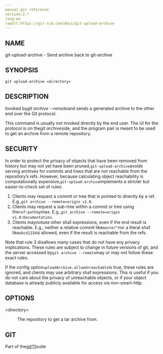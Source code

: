 ```yaml
---
manual:git reference
version:2.*
lang:en
rawUrl:https://git-scm.com/docs/git-upload-archive
---
```



## NAME<a name="_name"></a>


git-upload-archive - Send archive back to git-archive





## SYNOPSIS<a name="_synopsis"></a>

```
git upload-archive <directory>
```




## DESCRIPTION<a name="_description"></a>


Invoked by<em>git archive --remote</em>and sends a generated archive to the other end over the Git protocol.




This command is usually not invoked directly by the end user. The UI for the protocol is on the<em>git archive</em>side, and the program pair is meant to be used to get an archive from a remote repository.





## SECURITY<a name="_security"></a>


In order to protect the privacy of objects that have been removed from history but may not yet have been pruned,`git-upload-archive`avoids serving archives for commits and trees that are not reachable from the repository’s refs. However, because calculating object reachability is computationally expensive,`git-upload-archive`implements a stricter but easier-to-check set of rules:



1. Clients may request a commit or tree that is pointed to directly by a ref. E.g.,`git archive --remote=origin v1.0`.
1. Clients may request a sub-tree within a commit or tree using the`ref:path`syntax. E.g.,`git archive --remote=origin v1.0:Documentation`.
1. Clients may<em>not</em>use other sha1 expressions, even if the end result is reachable. E.g., neither a relative commit like`master^`nor a literal sha1 like`abcd1234`is allowed, even if the result is reachable from the refs.



Note that rule 3 disallows many cases that do not have any privacy implications. These rules are subject to change in future versions of git, and the server accessed by`git archive --remote`may or may not follow these exact rules.




If the config option`uploadArchive.allowUnreachable`is true, these rules are ignored, and clients may use arbitrary sha1 expressions. This is useful if you do not care about the privacy of unreachable objects, or if your object database is already publicly available for access via non-smart-http.





## OPTIONS<a name="_options"></a>
<dl><dt id='git-upload-archive-ltdirectorygt'>&lt;directory&gt;</dt><dd>

The repository to get a tar archive from.

</dd></dl>



## GIT<a name="_git"></a>


Part of the[git[1]](%2248  "")suite





